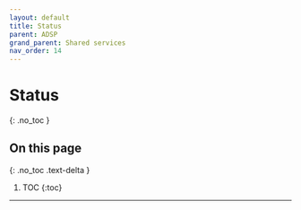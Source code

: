 ```yaml
---
layout: default
title: Status
parent: ADSP
grand_parent: Shared services
nav_order: 14
---
```


# Status
{: .no_toc }

## On this page
{: .no_toc .text-delta }

1. TOC
{:toc}

---
